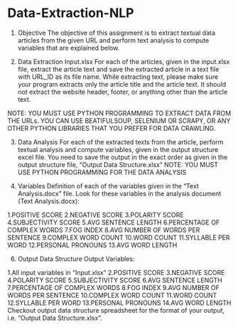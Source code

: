 # Data-Extraction-NLP

1. Objective
The objective of this assignment is to extract textual data articles from the given URL and perform text analysis to compute variables that are explained below. 

2. Data Extraction
Input.xlsx
For each of the articles, given in the input.xlsx file, extract the article text and save the extracted article in a text file with URL_ID as its file name.
While extracting text, please make sure your program extracts only the article title and the article text. It should not extract the website header, footer, or anything other than the article text. 

NOTE: YOU MUST USE PYTHON PROGRAMMING TO EXTRACT DATA FROM THE URLs. YOU CAN USE BEATIFULSOUP, SELENIUM OR SCRAPY, OR ANY OTHER PYTHON LIBRARIES THAT YOU PREFER FOR DATA CRAWLING. 

3. Data Analysis
For each of the extracted texts from the article, perform textual analysis and compute variables, given in the output structure excel file. You need to save the output in the exact order as given in the output structure file, “Output Data Structure.xlsx”
NOTE: YOU MUST USE PYTHON PROGRAMMING FOR THE DATA ANALYSIS

4. Variables
Definition of each of the variables given in the “Text Analysis.docx” file.
Look for these variables in the analysis document (Text Analysis.docx):

  1.POSITIVE SCORE
  2.NEGATIVE SCORE
  3.POLARITY SCORE
  4.SUBJECTIVITY SCORE
  5.AVG SENTENCE LENGTH
  6.PERCENTAGE OF COMPLEX WORDS
  7.FOG INDEX
  8.AVG NUMBER OF WORDS PER SENTENCE
  9.COMPLEX WORD COUNT
  10.WORD COUNT
  11.SYLLABLE PER WORD
  12.PERSONAL PRONOUNS
  13.AVG WORD LENGTH

6. Output Data Structure
Output Variables:

  1.All input variables in “Input.xlsx”
  2.POSITIVE SCORE
  3.NEGATIVE SCORE
  4.POLARITY SCORE
  5.SUBJECTIVITY SCORE
  6.AVG SENTENCE LENGTH
  7.PERCENTAGE OF COMPLEX WORDS
  8.FOG INDEX
  9.AVG NUMBER OF WORDS PER SENTENCE
  10.COMPLEX WORD COUNT
  11.WORD COUNT
  12.SYLLABLE PER WORD
  13.PERSONAL PRONOUNS
  14.AVG WORD LENGTH
Checkout output data structure spreadsheet for the format of your output, i.e. “Output Data Structure.xlsx”.
